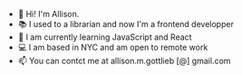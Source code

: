 * 👋 Hi! I'm Allison.
* 📚 I used to a librarian and now I'm a frontend developper 
* 🌱 I am currently learning JavaScript and React
* 💻 I am based in NYC and am open to remote work
* 📫 You can contct me at allison.m.gottlieb [@] gmail.com

<!--
**agottlieb/agottlieb** is a ✨ _special_ ✨ repository because its `README.md` (this file) appears on your GitHub profile.


-->
